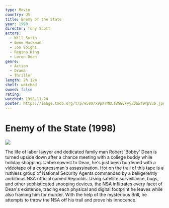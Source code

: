 ```yaml
---
type: Movie
country: US
title: Enemy of the State
year: 1998
director: Tony Scott
actors:
  - Will Smith
  - Gene Hackman
  - Jon Voight
  - Regina King
  - Loren Dean
genre:
  - Action
  - Drama
  - Thriller
length: 2h 12m
shelf: watched
owned: false
rating:
watched: 1998-11-20
poster: https://image.tmdb.org/t/p/w500/x9pXrMKLsBGGOFyyZ0Gwt9YpVub.jpg
---
```


# Enemy of the State (1998)

![](https://image.tmdb.org/t/p/w500/x9pXrMKLsBGGOFyyZ0Gwt9YpVub.jpg)

The life of labor lawyer and dedicated family man Robert 'Bobby' Dean is turned upside down after a chance meeting with a college buddy while holiday shopping. Unbeknownst to Dean, he's just been burdened with a videotape of a congressman's assassination. Hot on the trail of this tape is a ruthless group of National Security Agents commanded by a belligerently ambitious NSA official named Reynolds. Using satellite surveillance, bugs, and other sophisticated snooping devices, the NSA infiltrates every facet of Dean's existence, tracing each physical and digital footprint he leaves while also framing him for murder. With the help of the mysterious Brill, he attempts to throw the NSA off his trail and prove his innocence.